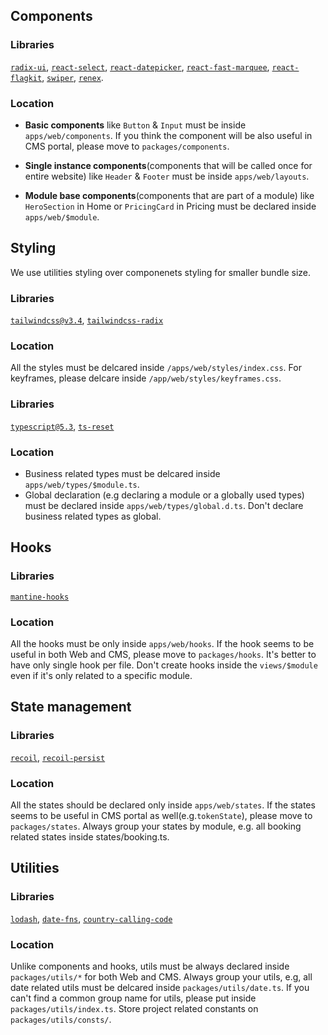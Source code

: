 ## Components

### Libraries

[`radix-ui`](https://www.radix-ui.com/), [`react-select`](https://react-select.com/), [`react-datepicker`](https://reactdatepicker.com/), [`react-fast-marquee`](https://www.react-fast-marquee.com/), [`react-flagkit`](https://www.npmjs.com/package/react-flagkit), [`swiper`](https://swiperjs.com/), [`renex`](https://www.npmjs.com/package/renex).

### Location

- **Basic components** like `Button` & `Input` must be inside `apps/web/components`. If you think the component will be also useful in CMS portal, please move to `packages/components`.

- **Single instance components**(components that will be called once for entire website) like `Header` & `Footer` must be inside `apps/web/layouts`.

- **Module base components**(components that are part of a module) like `HeroSection` in Home or `PricingCard` in Pricing must be declared inside `apps/web/$module`.

## Styling

We use utilities styling over componenets styling for smaller bundle size.

### Libraries

[`tailwindcss@v3.4`](https://tailwindcss.com/), [`tailwindcss-radix`](https://www.npmjs.com/package/tailwindcss-radix)

### Location

All the styles must be delcared inside `/apps/web/styles/index.css`. For keyframes, please delcare inside `/app/web/styles/keyframes.css`.

### Libraries

[`typescript@5.3`](https://www.typescriptlang.org/), [`ts-reset`](@total-typescript/ts-reset)

### Location

- Business related types must be delcared inside `apps/web/types/$module.ts`.
- Global declaration (e.g declaring a module or a globally used types) must be declared inside `apps/web/types/global.d.ts`. Don't declare business related types as global.

## Hooks

### Libraries

[`mantine-hooks`](https://mantine.dev/hooks/use-click-outside/)

### Location

All the hooks must be only inside `apps/web/hooks`. If the hook seems to be useful in both Web and CMS, please move to `packages/hooks`. It's better to have only single hook per file. Don't create hooks inside the `views/$module` even if it's only related to a specific module.

## State management

### Libraries

[`recoil`](https://recoiljs.org/), [`recoil-persist`](https://www.npmjs.com/package/recoil-persist)

### Location

All the states should be declared only inside `apps/web/states`. If the states seems to be useful in CMS portal as well(e.g.`tokenState`), please move to `packages/states`. Always group your states by module, e.g. all booking related states inside states/booking.ts.

## Utilities

### Libraries

[`lodash`](https://lodash.com/), [`date-fns`](https://www.npmjs.com/package/date-fns), [`country-calling-code`](https://www.npmjs.com/package/country-calling-code)

### Location

Unlike components and hooks, utils must be always declared inside `packages/utils/*` for both Web and CMS. Always group your utils, e.g, all date related utils must be delcared inside `packages/utils/date.ts`. If you can't find a common group name for utils, please put inside `packages/utils/index.ts`. Store project related constants on `packages/utils/consts/`.
